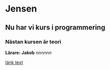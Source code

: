 # Jensen

## Nu har vi kurs i programmering

### Nästan kursen är teori

**Lärare: Jakob** _nnnnnn_


[länk text](https://www.google.com) 
